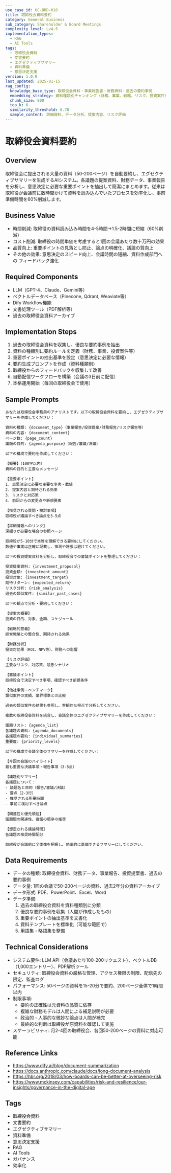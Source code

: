 ```yaml
---
use_case_id: UC-BRD-010
title: 取締役会資料要約
category: General Business
sub_category: Shareholder & Board Meetings
complexity_level: Lv4-5
implementation_types:
  - RAG
  - AI Tools
tags:
  - 取締役会資料
  - 文書要約
  - エグゼクティブサマリー
  - 資料準備
  - 意思決定支援
version: 1.0.0
last_updated: 2025-01-15
rag_config:
  knowledge_base_type: 取締役会資料・事業報告書・財務資料・過去の要約事例
  embedding_strategy: 資料種類別チャンキング（財務、事業、戦略、リスク、投資案件別）
  chunk_size: 800
  top_k: 6
  similarity_threshold: 0.78
  sample_content: 詳細資料、データ分析、提案内容、リスク評価
---
```


# 取締役会資料要約

## Overview

取締役会に提出される大量の資料（50-200ページ）を自動要約し、エグゼクティブサマリーを生成するAIシステム。各議題の提案資料、財務データ、事業報告を分析し、意思決定に必要な重要ポイントを抽出して簡潔にまとめます。従来は取締役が会議前に数時間かけて資料を読み込んでいたプロセスを効率化し、事前準備時間を60%削減します。

## Business Value

- 時間削減: 取締役の資料読み込み時間を4-5時間→1.5-2時間に短縮（60%削減）
- コスト削減: 取締役の時間単価を考慮すると1回の会議あたり数十万円の効果
- 品質向上: 重要ポイントの見落とし防止、論点の明確化、議論の質向上
- その他の効果: 意思決定のスピード向上、会議時間の短縮、資料作成部門への フィードバック強化

## Required Components

- LLM（GPT-4、Claude、Gemini等）
- ベクトルデータベース（Pinecone, Qdrant, Weaviate等）
- Dify Workflow機能
- 文書処理ツール（PDF解析等）
- 過去の取締役会資料アーカイブ

## Implementation Steps

1. 過去の取締役会資料を収集し、優良な要約事例を抽出
2. 資料の種類別に要約ルールを定義（財務、事業、投資案件等）
3. 重要ポイントの抽出基準を設定（意思決定に必要な情報）
4. 要約生成プロンプトを作成（資料種類別）
5. 取締役からのフィードバックを収集して改善
6. 自動配信ワークフローを構築（会議の3日前に配信）
7. 本格運用開始（毎回の取締役会で使用）

## Sample Prompts

```
あなたは取締役会事務局のアナリストです。以下の取締役会資料を要約し、エグゼクティブサマリーを作成してください：

資料の種類: {document_type}（事業報告/投資提案/財務報告/リスク報告等）
資料の内容: {document_content}
ページ数: {page_count}
議題の目的: {agenda_purpose}（報告/審議/決議）

以下の構成で要約を作成してください：

【概要】（100字以内）
資料の目的と主要なメッセージ

【重要ポイント】
1. 意思決定に必要な主要な事実・数値
2. 提案内容と期待される効果
3. リスクと対応策
4. 前回からの変更点や新規要素

【推奨される質問・検討事項】
取締役が議論すべき論点を3-5点

【詳細情報へのリンク】
深掘りが必要な場合の参照ページ

取締役が5-10分で本質を理解できる要約にしてください。
数値や事実は正確に記載し、推測や誇張は避けてください。
```

```
以下の投資提案資料を分析し、取締役会での審議ポイントを整理してください：

投資提案資料: {investment_proposal}
投資金額: {investment_amount}
投資対象: {investment_target}
期待リターン: {expected_return}
リスク分析: {risk_analysis}
過去の類似案件: {similar_past_cases}

以下の観点で分析・要約してください：

【提案の概要】
投資の目的、対象、金額、スケジュール

【戦略的意義】
経営戦略との整合性、期待される効果

【財務分析】
投資対効果（ROI、NPV等）、財務への影響

【リスク評価】
主要なリスク、対応策、最悪シナリオ

【審議ポイント】
取締役会で決定すべき事項、確認すべき前提条件

【他社事例・ベンチマーク】
類似案件の実績、業界標準との比較

過去の類似案件の結果も参照し、客観的な視点で分析してください。
```

```
複数の取締役会資料を統合し、会議全体のエグゼクティブサマリーを作成してください：

議題リスト: {agenda_list}
各議題の資料: {agenda_documents}
各議題の要約: {individual_summaries}
重要度: {priority_levels}

以下の構成で会議全体のサマリーを作成してください：

【今回の会議のハイライト】
最も重要な決議事項・報告事項（3-5点）

【議題別サマリー】
各議題について：
- 議題名と目的（報告/審議/決議）
- 要点（2-3行）
- 推奨される所要時間
- 事前に検討すべき論点

【関連性と優先順位】
議題間の関連性、審議の順序の推奨

【想定される議論時間】
各議題の推奨時間配分

取締役が会議前に全体像を把握し、効率的に準備できるサマリーにしてください。
```

## Data Requirements

- データの種類: 取締役会資料、財務データ、事業報告、投資提案書、過去の要約事例
- データ量: 1回の会議で50-200ページの資料、過去2年分の資料アーカイブ
- データ形式: PDF、PowerPoint、Excel、Word
- データ準備:
  1. 過去の取締役会資料を資料種類別に分類
  2. 優良な要約事例を収集（人間が作成したもの）
  3. 重要ポイントの抽出基準を文書化
  4. 資料テンプレートを標準化（可能な範囲で）
  5. 用語集・略語集を整備

## Technical Considerations

- システム要件: LLM API（会議あたり100-200リクエスト）、ベクトルDB（1,000エントリー）、PDF解析ツール
- セキュリティ: 取締役会資料の厳格な管理、アクセス権限の制限、配信先の限定、監査ログ
- パフォーマンス: 50ページの資料を15-20分で要約、200ページ全体で1時間以内
- 制限事項:
  - 要約の正確性は元資料の品質に依存
  - 複雑な財務モデルは人間による補足説明が必要
  - 政治的・人事的な微妙な論点は人間が補完
  - 最終的な判断は取締役が原資料を確認して実施
- スケーラビリティ: 月2-4回の取締役会、各回50-200ページの資料に対応可能

## Reference Links

- https://www.dify.ai/blog/document-summarization
- https://docs.anthropic.com/claude/docs/long-document-analysis
- https://hbr.org/2018/03/how-boards-can-be-better-at-overseeing-risk
- https://www.mckinsey.com/capabilities/risk-and-resilience/our-insights/governance-in-the-digital-age

## Tags

- 取締役会資料
- 文書要約
- エグゼクティブサマリー
- 資料準備
- 意思決定支援
- RAG
- AI Tools
- ガバナンス
- 効率化
